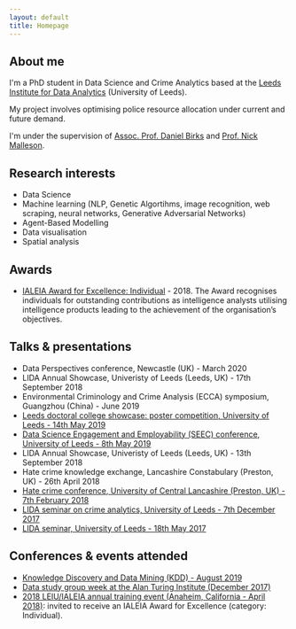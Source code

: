 ```yaml
---
layout: default
title: Homepage
---
```


## About me
I'm a PhD student in Data Science and Crime Analytics based at the [Leeds Institute for Data Analytics](https://lida.leeds.ac.uk/) (University of Leeds). 

My project involves optimising police resource allocation under current and future demand.

I'm under the supervision of [Assoc. Prof. Daniel Birks](https://essl.leeds.ac.uk/law/staff/261/dr-daniel-birks) and [Prof. Nick Malleson](http://nickmalleson.co.uk/).

## Research interests

* Data Science
* Machine learning (NLP, Genetic Algortihms, image recognition, web scraping, neural networks, Generative Adversarial Networks)
* Agent-Based Modelling
* Data visualisation
* Spatial analysis

## Awards

* [IALEIA Award for Excellence: Individual](https://mednche.github.io/2018/05/04/IALEIA-award.html) - 2018. The Award recognises individuals for outstanding contributions as intelligence analysts utilising intelligence products leading to the achievement of the organisation’s objectives.


## Talks & presentations
* Data Perspectives conference, Newcastle (UK) - March 2020
* LIDA Annual Showcase, Univeristy of Leeds (Leeds, UK) - 17th September 2018
* Environmental Criminology and Crime Analysis (ECCA) symposium, Guangzhou (China) - June 2019
* [Leeds doctoral college showcase: poster competition, University of Leeds - 14th May 2019](http://www.leeds.ac.uk/info/130558/leeds_doctoral_college/514/leeds_doctoral_college_showcase)
* [Data Science Engagement and Employability (SEEC) conference, University of Leeds - 8th May 2019](https://www.leedsdatascience.com/conference)
* LIDA Annual Showcase, Univeristy of Leeds (Leeds, UK) - 13th September 2018
* Hate crime knowledge exchange, Lancashire Constabulary (Preston, UK) - 26th April 2018
* [Hate crime conference, University of Central Lancashire (Preston, UK) - 7th February 2018](https://www.eventbrite.co.uk/e/hate-crime-conference-tickets-42034378959)
* [LIDA seminar on crime analytics, University of Leeds - 7th December 2017](https://lida.leeds.ac.uk/event/crime-analytics-2/)
* [LIDA seminar, University of Leeds - 18th May 2017](https://lida.leeds.ac.uk/event/lida-intern-seminar-4/)

## Conferences & events attended
* [Knowledge Discovery and Data Mining (KDD) - August 2019](https://www.kdd.org/kdd2019/)
* [Data study group week at the Alan Turing Institute (December 2017)](https://www.turing.ac.uk/data-study-groups/)
* [2018 LEIU/IALEIA annual training event (Anaheim, California  - April 2018)](https://www.ialeia.org/registration_agenda.php): invited to receive an IALEIA Award for Excellence (category: Individual).






